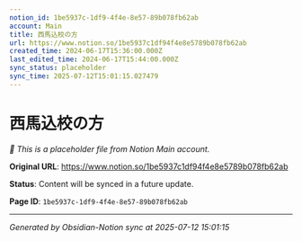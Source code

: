```yaml
---
notion_id: 1be5937c-1df9-4f4e-8e57-89b078fb62ab
account: Main
title: 西馬込校の方
url: https://www.notion.so/1be5937c1df94f4e8e5789b078fb62ab
created_time: 2024-06-17T15:36:00.000Z
last_edited_time: 2024-06-17T15:44:00.000Z
sync_status: placeholder
sync_time: 2025-07-12T15:01:15.027479
---
```


# 西馬込校の方

*🔄 This is a placeholder file from Notion Main account.*

**Original URL**: https://www.notion.so/1be5937c1df94f4e8e5789b078fb62ab

**Status**: Content will be synced in a future update.

**Page ID**: `1be5937c-1df9-4f4e-8e57-89b078fb62ab`

---

*Generated by Obsidian-Notion sync at 2025-07-12 15:01:15*
